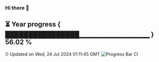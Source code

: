 ### Hi there 👋
⏳ Year progress { ████████████████▁▁▁▁▁▁▁▁▁▁▁▁▁▁ } 56.02 %
---
⏰ Updated on Wed, 24 Jul 2024 01:11:45 GMT
![Progress Bar CI](https://github.com/liununu/liununu/workflows/Progress%20Bar%20CI/badge.svg)
